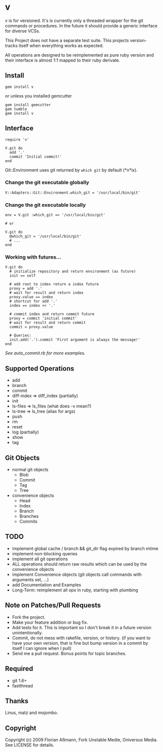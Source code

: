 v
=

v is for versioned. It's is currently only a threaded wrapper for the git
commands or procedures. In the future it should provide a generic interface
for diverse VCSs.

This Project does not have a separate test suite. This projects version-tracks
itself when everything works as expected.

All operations are designed to be reimplemented as pure ruby version and their
interface is almost 1:1 mapped to their ruby derivate.

Install
-------

    gem install v

or unless you installed gemcutter

    gem install gemcutter
    gem tumble
    gem install v

Interface
---------

    require 'v'

    V.git do
      add '.'
      commit 'Initial commit!'
    end

Git::Environment uses git returned by `which git` by default (\*n\*ix).

### Change the git executable globally

    V::Adapters::Git::Environment.which_git = '/usr/local/bin/git'

### Change the git executable locally

    env = V.git :which_git => '/usr/local/bin/git'

    # or

    V.git do
      @which_git = '/usr/local/bin/git'
      # ...
    end

### Working with futures...

    V.git do
      # initialize repository and return environment (as future)
      init == self

      # add root to index return a index future
      proxy = add '.'
      # wait for result and return index
      proxy.value == index
      # shortcut for add '.'
      index == index << '.'

      # commit index and return commit future
      proxy = commit 'initial commit' 
      # wait for result and return commit
      commit = proxy.value

      # Queries:
      init.add('.').commit 'First argument is always the message!'
    end

_See auto\_commit.rb for more examples._

Supported Operations
--------------------

 * add
 * branch
 * commit
 * diff-index => diff\_index (partially)
 * init
 * ls-files => ls\_files (what does -v mean?)
 * ls-tree => ls\_tree (alias for args)
 * push
 * rm
 * reset
 * log (partially)
 * show
 * tag

Git Objects
-----------

 * normal git objects
    * Blob
    * Commit
    * Tag
    * Tree
 * convenience objects
    * Head
    * Index
    * Branch
    * Branches
    * Commits

TODO
----

 * implement global cache / branch && git\_dir flag expired by branch mtime
 * implement non-blocking queries
 * implement all git operations
 * ALL operations should return raw results which can be used by the convenience objects
 * implement Convenience objects (git objects call commands with arguments set, ...)
 * add Documentation and Examples
 * Long-Term: reimplement all ops in ruby, starting with plumbing

Note on Patches/Pull Requests
-----------------------------

 * Fork the project.
 * Make your feature addition or bug fix.
 * Add tests for it. This is important so I don't break it in a
   future version unintentionally.
 * Commit, do not mess with rakefile, version, or history.
   (if you want to have your own version, that is fine but
   bump version in a commit by itself I can ignore when I pull)
 * Send me a pull request. Bonus points for topic branches.

Required
--------

 * git 1.6+
 * fastthread

Thanks
------

Linus, matz and mojombo.

Copyright
---------

Copyright (c) 2009 Florian Aßmann, Fork Unstable Medie, Oniversus Media.
See LICENSE for details.
